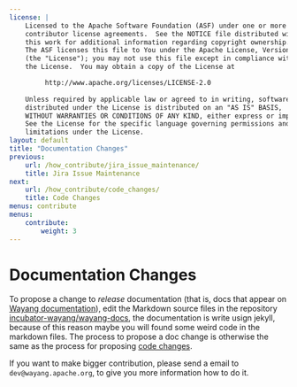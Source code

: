 ```yaml
---
license: |
    Licensed to the Apache Software Foundation (ASF) under one or more
    contributor license agreements.  See the NOTICE file distributed with
    this work for additional information regarding copyright ownership.
    The ASF licenses this file to You under the Apache License, Version 2.0
    (the "License"); you may not use this file except in compliance with
    the License.  You may obtain a copy of the License at

         http://www.apache.org/licenses/LICENSE-2.0
    
    Unless required by applicable law or agreed to in writing, software
    distributed under the License is distributed on an "AS IS" BASIS,
    WITHOUT WARRANTIES OR CONDITIONS OF ANY KIND, either express or implied.
    See the License for the specific language governing permissions and
    limitations under the License.
layout: default
title: "Documentation Changes"
previous:
    url: /how_contribute/jira_issue_maintenance/
    title: Jira Issue Maintenance
next:
    url: /how_contribute/code_changes/
    title: Code Changes
menus: contribute
menus:
    contribute:
        weight: 3
---
```


# Documentation Changes

To propose a change to _release_ documentation (that is, docs that appear on [Wayang documentation](https://wayang.apache.org/documentation/)), edit the Markdown source files in the repository  [incubator-wayang/wayang-docs](https://github.com/apache/incubator-wayang/tree/main/wayang-docs), the documentation is write usign jekyll, because of this reason maybe you will found some weird code in the markdown files. The process to propose a doc change is otherwise the same as the process for proposing [code changes](code_changes/preparing_contribute_code_changes/).

If you want to make bigger contribution, please send a email to `dev@wayang.apache.org`, to give you more information how to do it.
